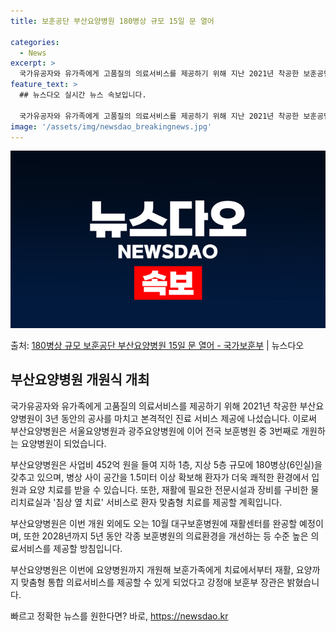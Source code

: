 ```yaml
---
title: 보훈공단 부산요양병원 180병상 규모 15일 문 열어

categories:
  - News
excerpt: >
  국가유공자와 유가족에게 고품질의 의료서비스를 제공하기 위해 지난 2021년 착공한 보훈공단 부산요양병원이 3…
feature_text: >
  ## 뉴스다오 실시간 뉴스 속보입니다.

  국가유공자와 유가족에게 고품질의 의료서비스를 제공하기 위해 지난 2021년 착공한 보훈공단 부산요양병원이 3…
image: '/assets/img/newsdao_breakingnews.jpg'
---
```


![뉴스다오 속보](/assets/img/newsdao_breakingnews.jpg)

<p>출처: <a href="https://newsdao.kr/3353" rel="dofollow">180병상 규모 보훈공단 부산요양병원 15일 문 열어 - 국가보훈부</a> | 뉴스다오</p>

<h2 data-ke-size="size26">부산요양병원 개원식 개최</h2>
국가유공자와 유가족에게 고품질의 의료서비스를 제공하기 위해 2021년 착공한 부산요양병원이 3년 동안의 공사를 마치고 본격적인 진료 서비스 제공에 나섰습니다. 이로써 부산요양병원은 서울요양병원과 광주요양병원에 이어 전국 보훈병원 중 3번째로 개원하는 요양병원이 되었습니다.

<p data-ke-size="size16">부산요양병원은 사업비 452억 원을 들여 지하 1층, 지상 5층 규모에 180병상(6인실)을 갖추고 있으며, 병상 사이 공간을 1.5미터 이상 확보해 환자가 더욱 쾌적한 환경에서 입원과 요양 치료를 받을 수 있습니다.
또한, 재활에 필요한 전문시설과 장비를 구비한 물리치료실과 '침상 옆 치료' 서비스로 환자 맞춤형 치료를 제공할 계획입니다.</p>

부산요양병원은 이번 개원 외에도 오는 10월 대구보훈병원에 재활센터를 완공할 예정이며, 또한 2028년까지 5년 동안 각종 보훈병원의 의료환경을 개선하는 등 수준 높은 의료서비스를 제공할 방침입니다. 

부산요양병원은 이번에 요양병원까지 개원해 보훈가족에게 치료에서부터 재활, 요양까지 맞춤형 통합 의료서비스를 제공할 수 있게 되었다고 강정애 보훈부 장관은 밝혔습니다. 

빠르고 정확한 뉴스를 원한다면? 바로, <a href="https://newsdao.kr" rel="dofollow">https://newsdao.kr</a>


